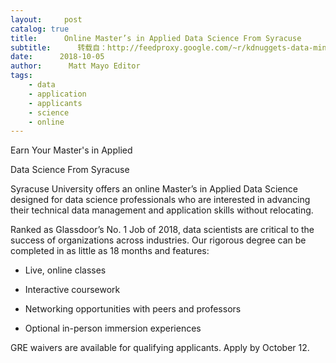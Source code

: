 ```yaml
---
layout:     post
catalog: true
title:      Online Master’s in Applied Data Science From Syracuse
subtitle:      转载自：http://feedproxy.google.com/~r/kdnuggets-data-mining-analytics/~3/N1OwJoNIiMQ/syracuse-online-masters-applied-data-science.html
date:      2018-10-05
author:      Matt Mayo Editor
tags:
    - data
    - application
    - applicants
    - science
    - online
---
```




Earn Your Master's in Applied 

Data Science From Syracuse

Syracuse University offers an online Master’s in Applied Data Science designed for data science professionals who are interested in advancing their technical data management and application skills without relocating.

Ranked as Glassdoor’s No. 1 Job of 2018, data scientists are critical to the success of organizations across industries. Our rigorous degree can be completed in as little as 18 months and features:

- Live, online classes

- Interactive coursework

- Networking opportunities with peers and professors

- Optional in-person immersion experiences


GRE waivers are available for qualifying applicants. Apply by October 12.


